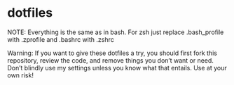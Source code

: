 # dotfiles

NOTE: Everything is the same as in bash. For zsh  just replace .bash_profile with  .zprofile and .bashrc  with  .zshrc

Warning: If you want to give these dotfiles a try, you should first fork this repository, review the code, and remove things you don’t want or need. Don’t blindly use my settings unless you know what that entails. Use at your own risk!
